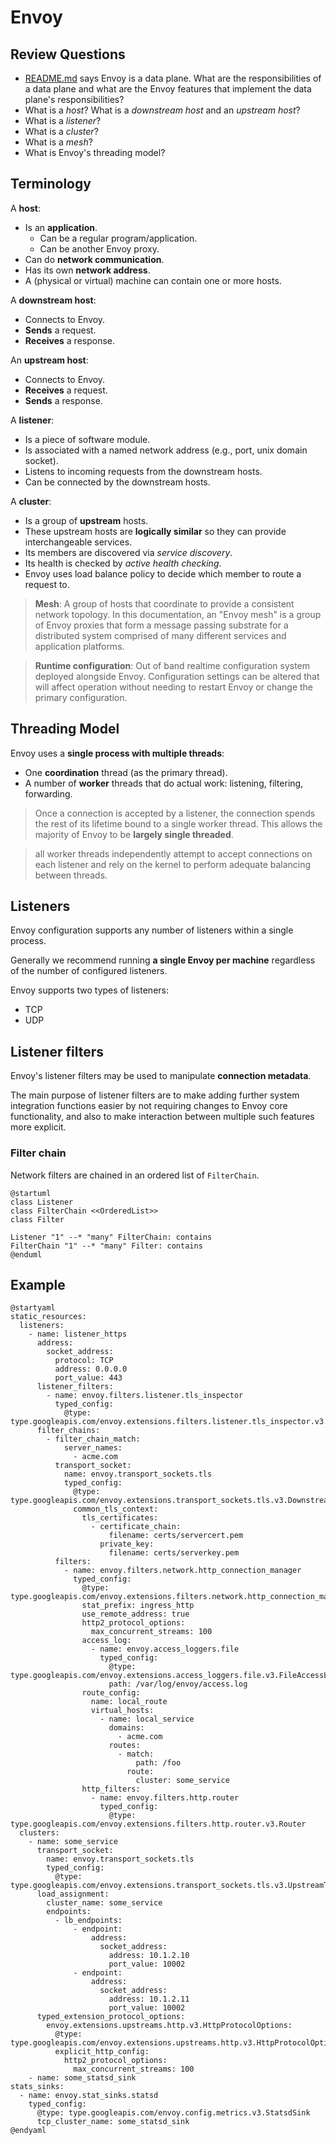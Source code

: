 # Envoy

## Review Questions

- [README.md](./README.md) says Envoy is a data plane. What are the responsibilities of a data plane and what are the Envoy features that implement the data plane's responsibilities?
- What is a _host_? What is a _downstream host_ and an _upstream host_?
- What is a _listener_?
- What is a _cluster_?
- What is a _mesh_?
- What is Envoy's threading model?

## Terminology

A **host**:
- Is an **application**.
  - Can be a regular program/application.
  - Can be another Envoy proxy.
- Can do **network communication**.
- Has its own **network address**.
- A (physical or virtual) machine can contain one or more hosts.

A **downstream host**:
- Connects to Envoy.
- **Sends** a request.
- **Receives** a response.

An **upstream host**:
- Connects to Envoy.
- **Receives** a request.
- **Sends** a response.

A **listener**:
- Is a piece of software module.
- Is associated with a named network address (e.g., port, unix domain socket).
- Listens to incoming requests from the downstream hosts.
- Can be connected by the downstream hosts.

A **cluster**:
- Is a group of **upstream** hosts.
- These upstream hosts are **logically similar** so they can provide interchangeable services.
- Its members are discovered via _service discovery_.
- Its health is checked by _active health checking_.
- Envoy uses load balance policy to decide which member to route a request to.

> **Mesh**: A group of hosts that coordinate to provide a consistent network topology. In this documentation, an "Envoy mesh" is a group of Envoy proxies that form a message passing substrate for a distributed system comprised of many different services and application platforms.

> **Runtime configuration**: Out of band realtime configuration system deployed alongside Envoy. Configuration settings can be altered that will affect operation without needing to restart Envoy or change the primary configuration.

## Threading Model

Envoy uses a **single process with multiple threads**:
- One **coordination** thread (as the primary thread).
- A number of **worker** threads that do actual work: listening, filtering, forwarding.

> Once a connection is accepted by a listener, the connection spends the rest of its lifetime bound to a single worker thread. This allows the majority of Envoy to be **largely single threaded**.

> all worker threads independently attempt to accept connections on each listener and rely on the kernel to perform adequate balancing between threads.

## Listeners

Envoy configuration supports any number of listeners within a single process.

Generally we recommend running **a single Envoy per machine** regardless of the number of configured listeners.

Envoy supports two types of listeners:
- TCP
- UDP

## Listener filters

Envoy's listener filters may be used to manipulate **connection metadata**.

The main purpose of listener filters are to make adding further system integration functions easier by not requiring changes to Envoy core functionality, and also to make interaction between multiple such features more explicit.

### Filter chain

Network filters are chained in an ordered list of `FilterChain`.

```plantuml
@startuml
class Listener
class FilterChain <<OrderedList>>
class Filter

Listener "1" --* "many" FilterChain: contains
FilterChain "1" --* "many" Filter: contains
@enduml
```

## Example

```plantuml
@startyaml
static_resources:
  listeners:
    - name: listener_https
      address:
        socket_address:
          protocol: TCP
          address: 0.0.0.0
          port_value: 443
      listener_filters:
        - name: envoy.filters.listener.tls_inspector
          typed_config:
            @type: type.googleapis.com/envoy.extensions.filters.listener.tls_inspector.v3.TlsInspector
      filter_chains:
        - filter_chain_match:
            server_names:
              - acme.com
          transport_socket:
            name: envoy.transport_sockets.tls
            typed_config:
              @type: type.googleapis.com/envoy.extensions.transport_sockets.tls.v3.DownstreamTlsContext
              common_tls_context:
                tls_certificates:
                  - certificate_chain:
                      filename: certs/servercert.pem
                    private_key:
                      filename: certs/serverkey.pem
          filters:
            - name: envoy.filters.network.http_connection_manager
              typed_config:
                @type: type.googleapis.com/envoy.extensions.filters.network.http_connection_manager.v3.HttpConnectionManager
                stat_prefix: ingress_http
                use_remote_address: true
                http2_protocol_options:
                  max_concurrent_streams: 100
                access_log:
                  - name: envoy.access_loggers.file
                    typed_config:
                      @type: type.googleapis.com/envoy.extensions.access_loggers.file.v3.FileAccessLog
                      path: /var/log/envoy/access.log
                route_config:
                  name: local_route
                  virtual_hosts:
                    - name: local_service
                      domains:
                        - acme.com
                      routes:
                        - match:
                            path: /foo
                          route:
                            cluster: some_service
                http_filters:
                  - name: envoy.filters.http.router
                    typed_config:
                      @type: type.googleapis.com/envoy.extensions.filters.http.router.v3.Router
  clusters:
    - name: some_service
      transport_socket:
        name: envoy.transport_sockets.tls
        typed_config:
          @type: type.googleapis.com/envoy.extensions.transport_sockets.tls.v3.UpstreamTlsContext
      load_assignment:
        cluster_name: some_service
        endpoints:
          - lb_endpoints:
              - endpoint:
                  address:
                    socket_address:
                      address: 10.1.2.10
                      port_value: 10002
              - endpoint:
                  address:
                    socket_address:
                      address: 10.1.2.11
                      port_value: 10002
      typed_extension_protocol_options:
        envoy.extensions.upstreams.http.v3.HttpProtocolOptions:
          @type: type.googleapis.com/envoy.extensions.upstreams.http.v3.HttpProtocolOptions
          explicit_http_config:
            http2_protocol_options:
              max_concurrent_streams: 100
    - name: some_statsd_sink
stats_sinks:
  - name: envoy.stat_sinks.statsd
    typed_config:
      @type: type.googleapis.com/envoy.config.metrics.v3.StatsdSink
      tcp_cluster_name: some_statsd_sink
@endyaml
```
